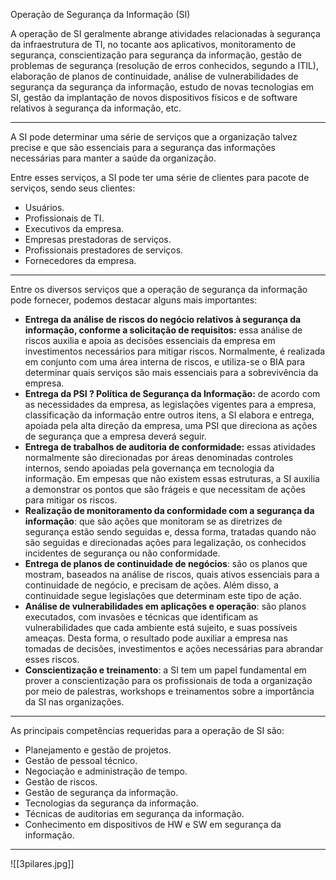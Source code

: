 Operação de Segurança da Informação (SI)

A operação de SI geralmente abrange atividades relacionadas à segurança da infraestrutura de TI, no tocante aos aplicativos, monitoramento de segurança, conscientização para segurança da informação, gestão de problemas de segurança (resolução de erros conhecidos, segundo a ITIL), elaboração de planos de continuidade, análise de vulnerabilidades de segurança da segurança da informação, estudo de novas tecnologias em SI, gestão da implantação de novos dispositivos físicos e de software relativos à segurança da informação, etc.

---

A SI pode determinar uma série de serviços que a organização talvez precise e que são essenciais para a segurança das informações necessárias para manter a saúde da organização.

Entre esses serviços, a SI pode ter uma série de clientes para pacote de serviços, sendo seus clientes:

- Usuários.
- Profissionais de TI.
- Executivos da empresa.
- Empresas prestadoras de serviços.
- Profissionais prestadores de serviços.
- Fornecedores da empresa.

---

Entre os diversos serviços que a operação de segurança da informação pode fornecer, podemos destacar alguns mais importantes:

- **Entrega da análise de riscos do negócio relativos à segurança da informação, conforme a solicitação de requisitos:** essa análise de riscos auxilia e apoia as decisões essenciais da empresa em investimentos necessários para mitigar riscos. Normalmente, é realizada em conjunto com uma área interna de riscos, e utiliza-se o BIA para determinar quais serviços são mais essenciais para a sobrevivência da empresa.
- **Entrega da PSI ? Política de Segurança da Informação:** de acordo com as necessidades da empresa, as legislações vigentes para a empresa, classificação da informação entre outros itens, a SI elabora e entrega, apoiada pela alta direção da empresa, uma PSI que direciona as ações de segurança que a empresa deverá seguir.
- **Entrega de trabalhos de auditoria de conformidade:** essas atividades normalmente são direcionadas por áreas denominadas controles internos, sendo apoiadas pela governança em tecnologia da informação. Em empesas que não existem essas estruturas, a SI auxilia a demonstrar os pontos que são frágeis e que necessitam de ações para mitigar os riscos.
- **Realização de monitoramento da conformidade com a segurança da informação**: que são ações que monitoram se as diretrizes de segurança estão sendo seguidas e, dessa forma, tratadas quando não são seguidas e direcionadas ações para legalização, os conhecidos incidentes de segurança ou não conformidade.
- **Entrega de planos de continuidade de negócios**: são os planos que mostram, baseados na análise de riscos, quais ativos essenciais para a continuidade de negócio, e precisam de ações. Além disso, a continuidade segue legislações que determinam este tipo de ação.
- **Análise de vulnerabilidades em aplicações e operação**: são planos executados, com invasões e técnicas que identificam as vulnerabilidades que cada ambiente está sujeito, e suas possíveis ameaças. Desta forma, o resultado pode auxiliar a empresa nas tomadas de decisões, investimentos e ações necessárias para abrandar esses riscos.
- **Conscientização e treinamento**: a SI tem um papel fundamental em prover a conscientização para os profissionais de toda a organização por meio de palestras, workshops e treinamentos sobre a importância da SI nas organizações.

---

As principais competências requeridas para a operação de SI são:

- Planejamento e gestão de projetos.
- Gestão de pessoal técnico.
- Negociação e administração de tempo.
- Gestão de riscos.
- Gestão de segurança da informação.
- Tecnologias da segurança da informação.
- Técnicas de auditorias em segurança da informação.
- Conhecimento em dispositivos de HW e SW em segurança da informação.

---

![[3pilares.jpg]]